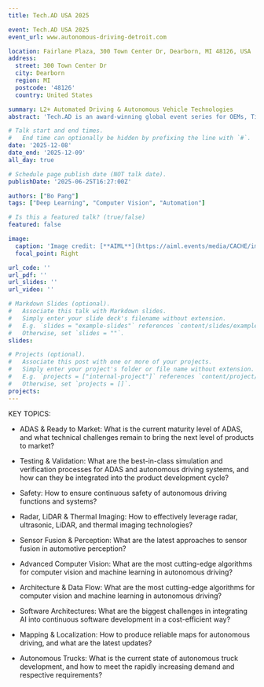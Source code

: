 ```yaml
---
title: Tech.AD USA 2025

event: Tech.AD USA 2025
event_url: www.autonomous-driving-detroit.com

location: Fairlane Plaza, 300 Town Center Dr, Dearborn, MI 48126, USA
address:
  street: 300 Town Center Dr
  city: Dearborn
  region: MI
  postcode: '48126'
  country: United States

summary: L2+ Automated Driving & Autonomous Vehicle Technologies
abstract: 'Tech.AD is an award-winning global event series for OEMs, Tier 1 suppliers, and the entire supply chain working on ADAS and L2+ vehicle automation challenges. Be part of the leading autonomous driving race in the USA! As North America's premier knowledge exchange platform, Tech.AD brings together over 250 key players driving advancements in vehicle automation. This year’s focus includes testing and validation, sensor fusion, deep learning, safety-critical systems, computer vision, software architecture, and more.'

# Talk start and end times.
#   End time can optionally be hidden by prefixing the line with `#`.
date: '2025-12-08'
date_end: '2025-12-09'
all_day: true

# Schedule page publish date (NOT talk date).
publishDate: '2025-06-25T16:27:00Z'

authors: ["Bo Pang"]
tags: ["Deep Learning", "Computer Vision", "Automation"]

# Is this a featured talk? (true/false)
featured: false

image:
  caption: 'Image credit: [**AIML**](https://aiml.events/media/CACHE/images/image/4c/76/4c76218df5e04544a788da8ae259768b/ba480d6c8ea719436c1718015cec4550.jpg)'
  focal_point: Right

url_code: ''
url_pdf: ''
url_slides: ''
url_video: ''

# Markdown Slides (optional).
#   Associate this talk with Markdown slides.
#   Simply enter your slide deck's filename without extension.
#   E.g. `slides = "example-slides"` references `content/slides/example-slides.md`.
#   Otherwise, set `slides = ""`.
slides:

# Projects (optional).
#   Associate this post with one or more of your projects.
#   Simply enter your project's folder or file name without extension.
#   E.g. `projects = ["internal-project"]` references `content/project/deep-learning/index.md`.
#   Otherwise, set `projects = []`.
projects:
---
```


KEY TOPICS:

- ADAS & Ready to Market: What is the current maturity level of ADAS, and what technical challenges remain to bring the next level of products to market?

- Testing & Validation: What are the best-in-class simulation and verification processes for ADAS and autonomous driving systems, and how can they be integrated into the product development cycle?

- Safety: How to ensure continuous safety of autonomous driving functions and systems?

- Radar, LiDAR & Thermal Imaging: How to effectively leverage radar, ultrasonic, LiDAR, and thermal imaging technologies?

- Sensor Fusion & Perception: What are the latest approaches to sensor fusion in automotive perception?

- Advanced Computer Vision: What are the most cutting-edge algorithms for computer vision and machine learning in autonomous driving?

- Architecture & Data Flow: What are the most cutting-edge algorithms for computer vision and machine learning in autonomous driving?

- Software Architectures: What are the biggest challenges in integrating AI into continuous software development in a cost-efficient way?

- Mapping & Localization: How to produce reliable maps for autonomous driving, and what are the latest updates?

- Autonomous Trucks: What is the current state of autonomous truck development, and how to meet the rapidly increasing demand and respective requirements?
